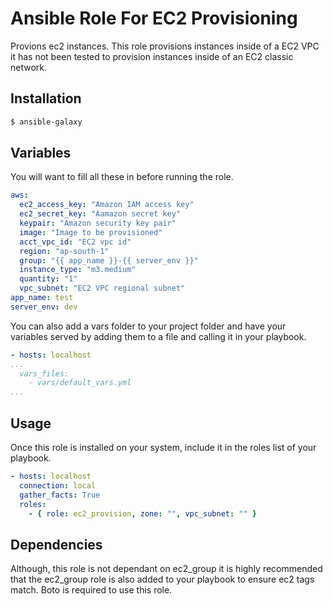 # Ansible Role For EC2 Provisioning

Provions ec2 instances. This role provisions instances inside of a EC2 VPC it has not been tested to provision instances inside of an EC2 classic network.

## Installation

``` bash
$ ansible-galaxy
```

## Variables

You will want to fill all these in before running the role.

``` yaml
aws:
  ec2_access_key: "Amazon IAM access key"
  ec2_secret_key: "Aamazon secret key"
  keypair: "Amazon security key pair"
  image: "Image to be provisioned"
  acct_vpc_id: "EC2 vpc id"
  region: "ap-south-1"
  group: "{{ app_name }}-{{ server_env }}"
  instance_type: "m3.medium"
  quantity: "1"
  vpc_subnet: "EC2 VPC regional subnet"
app_name: test
server_env: dev
```
You can also add a vars folder to your project folder and have your variables served by adding them to a file and calling it in your playbook.

```yaml
- hosts: localhost
...
  vars_files:
    - vars/default_vars.yml
...
```


## Usage

Once this role is installed on your system, include it in the roles list of your playbook.

``` yaml
- hosts: localhost
  connection: local
  gather_facts: True
  roles:
    - { role: ec2_provision, zone: "", vpc_subnet: "" }
```

## Dependencies

Although, this role is not dependant on ec2_group it is highly recommended that the ec2_group role is also added to your playbook to ensure ec2 tags match. Boto is required to use this role.


